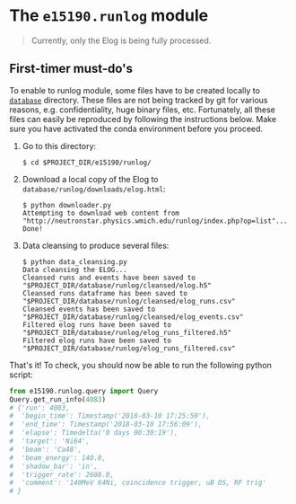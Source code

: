# The `e15190.runlog` module

> Currently, only the Elog is being fully processed.


## First-timer must-do's

To enable to runlog module, some files have to be created locally to [`database`](/database/) directory. These files are not being tracked by git for various reasons, e.g. confidentiality, huge binary files, etc. Fortunately, all these files can easily be reproduced by following the instructions below. Make sure you have activated the conda environment before you proceed.

1. Go to this directory:
    ```console
    $ cd $PROJECT_DIR/e15190/runlog/
    ```
1. Download a local copy of the Elog to `database/runlog/downloads/elog.html`:
    ```console
    $ python downloader.py
    Attempting to download web content from
    "http://neutronstar.physics.wmich.edu/runlog/index.php?op=list"... 
    Done!
    ```
1. Data cleansing to produce several files:
    ```console
    $ python data_cleansing.py
    Data cleansing the ELOG...
    Cleansed runs and events have been saved to "$PROJECT_DIR/database/runlog/cleansed/elog.h5"
    Cleansed runs dataframe has been saved to "$PROJECT_DIR/database/runlog/cleansed/elog_runs.csv"
    Cleansed events has been saved to "$PROJECT_DIR/database/runlog/cleansed/elog_events.csv"
    Filtered elog runs have been saved to "$PROJECT_DIR/database/runlog/elog_runs_filtered.h5"
    Filtered elog runs have been saved to "$PROJECT_DIR/database/runlog/elog_runs_filtered.csv"
    ```

That's it! To check, you should now be able to run the following python script:
```python
from e15190.runlog.query import Query
Query.get_run_info(4083)
# {'run': 4083,
#  'begin_time': Timestamp('2018-03-10 17:25:50'),
#  'end_time': Timestamp('2018-03-10 17:56:09'),
#  'elapse': Timedelta('0 days 00:30:19'),
#  'target': 'Ni64',
#  'beam': 'Ca48',
#  'beam_energy': 140.0,
#  'shadow_bar': 'in',
#  'trigger_rate': 2608.0,
#  'comment': '140MeV 64Ni, coincidence trigger, uB DS, RF trig'
# }
```
